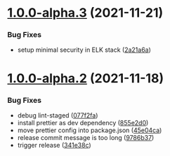 # [1.0.0-alpha.3](https://github.com/teleivo/github-action-metrics/compare/v1.0.0-alpha.2...v1.0.0-alpha.3) (2021-11-21)

### Bug Fixes

- setup minimal security in ELK stack ([2a21a6a](https://github.com/teleivo/github-action-metrics/commit/2a21a6a9f175c30945c6b16c1fd16a6e7b646773))

# [1.0.0-alpha.2](https://github.com/teleivo/github-action-metrics/compare/v1.0.0-alpha.1...v1.0.0-alpha.2) (2021-11-18)

### Bug Fixes

- debug lint-staged ([077f2fa](https://github.com/teleivo/github-action-metrics/commit/077f2fae5f2a6634030ff220a4bdbe4db594c345))
- install prettier as dev dependency ([855e2d0](https://github.com/teleivo/github-action-metrics/commit/855e2d0840592636f2f27f9526f85fe79a238255))
- move prettier config into package.json ([45e04ca](https://github.com/teleivo/github-action-metrics/commit/45e04ca75eaa4350ac98eac26ac489cebd845412))
- release commit message is too long ([9786b37](https://github.com/teleivo/github-action-metrics/commit/9786b37efc46257efff70e77b68e44314b643d77))
- trigger release ([341e38c](https://github.com/teleivo/github-action-metrics/commit/341e38cd923c8efbc8dfad60a30a3baa0d34a5e2))
